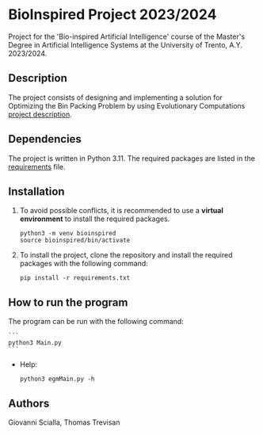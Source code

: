 # BioInspired Project 2023/2024

Project for the 'Bio-inspired Artificial Intelligence' course of the Master's Degree in Artificial Intelligence Systems at the University of Trento, A.Y. 2023/2024.

## Description
The project consists of designing and implementing a solution for Optimizing the Bin Packing Problem by using Evolutionary Computations [project description](DM_Project.pdf).

## Dependencies
The project is written in Python 3.11. The required packages are listed in the [requirements](requirements.txt) file.

## Installation
1. To avoid possible conflicts, it is recommended to use a **virtual environment** to install the required packages. 
    ```
    python3 -m venv bioinspired
    source bioinspired/bin/activate
    ``` 

2. To install the project, clone the repository and install the required packages with the following command:
    ```
    pip install -r requirements.txt
    ```

## How to run the program

The program can be run with the following command:

    ```
    python3 Main.py 
    ```

  - Help:
      ```
      python3 egmMain.py -h
      ```

## Authors
Giovanni Scialla, Thomas Trevisan
